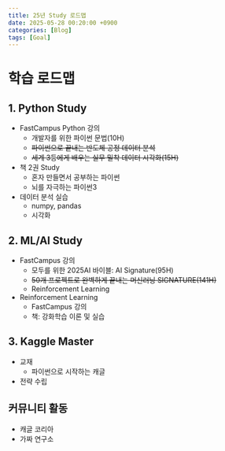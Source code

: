 ```yaml
---
title: 25년 Study 로드맵
date: 2025-05-28 00:20:00 +0900
categories: [Blog]
tags: [Goal]
---
```


# 학습 로드맵
## 1. Python Study 
- FastCampus Python 강의 
    + 개발자를 위한 파이썬 문법(10H)
    + ~~파이썬으로 끝내는 반도체 공정 데이터 분석~~
    + ~~세계 3등에게 배우는 실무 밀착 데이터 시각화(15H)~~
- 책 2권 Study 
    + 혼자 만들면서 공부하는 파이썬
    + 뇌를 자극하는 파이썬3
- 데이터 분석 실습
    + numpy, pandas
    + 시각화 

## 2. ML/AI Study
- FastCampus 강의 
    + 모두를 위한 2025AI 바이블: AI Signature(95H)
    + ~~50개 프로젝트로 완벽하게 끝내는 머신러닝 SIGNATURE(141H)~~
    + Reinforcement Learning 
- Reinforcement Learning 
    + FastCampus 강의 
    + 책: 강화학습 이론 및 실습 

## 3. Kaggle Master
- 교재
    +  파이썬으로 시작하는 캐글
- 전략 수립 

 ## 커뮤니티 활동 
 - 캐글 코리아
 - 가짜 연구소 